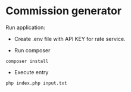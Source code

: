 # Commission generator


Run application:

- Create .env file with API KEY for rate service.

- Run composer
```
composer install
```
- Execute entry

```
php index.php input.txt
```